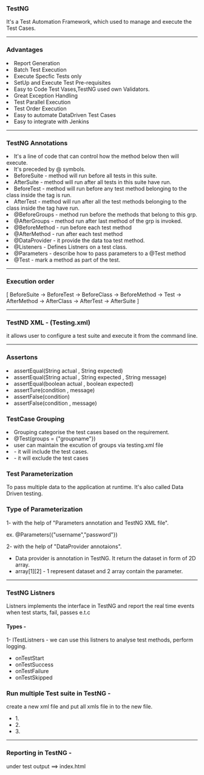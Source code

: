 <h3>TestNG</h3>
It's a Test Automation Framework, which used to manage and execute the Test Cases.
<hr>
<h3>Advantages</h3>
<li>Report Generation</li>
<li>Batch Test Execution</li>
<li>Execute Specfic Tests only</li>
<li> SetUp and Execute Test Pre-requisites</li>
<li>Easy to Code Test Vases,TestNG used own Validators.</li>
<li>Great Exception Handling</li>
<li>Test Parallel Execution</li>
<li>Test Order Execution</li>
<li>Easy to automate DataDriven Test Cases</li>
<li>Easy to integrate with Jenkins</li>
<hr>

<h3>TestNG Annotations</h3>
<li> It's a line of code that can control how the method below then will execute.</li>
<li>It's preceded by @ symbols.</li>

<li>BeforeSuite - method will run before all tests in this suite.</li>
<li>AfterSuite - method will run after all tests in this suite have run.</li>
<li>BeforeTest - method will run before any test method belonging to the class inside the <test> tag is run.</li>
<li>AfterTest - method will run after all the test methods belonging to the class inside the <test> tag have run.</li>
<li>@BeforeGroups - method run before the methods that belong to this grp.</li>
<li>@AfterGroups - method run after last method of the grp is invoked.</li>
<li>@BeforeMethod - run before each test method</li>
<li>@AfterMethod - run after each test method</li>
<li>@DataProvider - it provide the data toa test method.</li>
<li>@Listeners  - Defines Listners on a test class.</li>
<li>@Parameters  - describe how to pass parameters to a @Test method</li>
<li>@Test - mark a method as part of the test.</li>
<hr>

<h3>Execution order</h3>  [ BeforeSuite -> BeforeTest -> BeforeClass -> BeforeMethod -> Test -> AfterMethod -> AfterClass -> AfterTest -> AfterSuite ]

<hr>
<h3>TestND XML - (Testing.xml) </h3> it allows user to configure a test suite and execute it from the command line.

<hr>
<h3>Assertons </h3> 
<li>assertEqual(String actual , String expected)</li>
<li> assertEqual(String actual , String expected , String message)</li>
<li>assertEqual(boolean actual , boolean expected)</li>
<li>assertTure(condition , message)</li>
<li>assertFalse(condition)</li>
<li>assertFalse(condition , message)</li>

<h3>TestCase Grouping </h3>
 <li>Grouping categorise the test cases based on the requirement.</li>
 <li>@Test(groups = {"groupname"}) </li>
 <li>user can maintain the excution of groups via testing.xml file</li>
 <li><include> - it will include the test cases.</li>
 <li><exclude> - it will exclude the test cases</li>

<h3>Test Parameterization</h3>
To pass multiple data to the application at runtime. It's also called Data Driven testing.


<h3>Type of Parameterization</h3>
1- with the help of "Parameters annotation and TestNG XML file".
<p>ex. @Parameters({"username","password"})</p>

2- with the help  of "DataProvider annotaions".
 - Data provider is annotation in TestNG. It return the dataset in form of 2D array.
 - array[1][2] - 1 represent dataset and 2 array contain the parameter.

<hr>

<h3>TestNG Listners</h3> Listners implements the interface in TestNG and report the real time events when test starts, fail, passes e.t.c

<h4>Types - </h4>
1- ITestListners - we can use this listners to analyse test methods, perform logging.

<ul>
<li>onTestStart</li>
<li>onTestSuccess</li>
<li>onTestFailure</li>
<li>onTestSkipped</li>
</ul
<hr>

<h3>Run multiple Test suite in TestNG -</h3>

<p>create a new xml file and put all xmls file in to the new file.</p>
<ul>
<li>1. <suite-file path="xml1_path "></suite-file></li>
<li>2. <suite-file path="xml2_path "></suite-file></li>
<li>3. <suite-file path="xml3_path "></suite-file></li>
 </ul>
<hr>

<h3>Reporting in TestNG - </h3>
under test output ==> index.html
